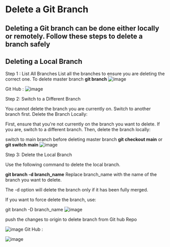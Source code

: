 # Delete a Git Branch #
## Deleting a Git branch can be done either locally or remotely. Follow these steps to delete a branch safely ##

## Deleting a Local Branch
Step 1 : List All Branches
List all the branches to ensure you are deleting the correct one.
To delete master branch 
**git branch**
![image](https://github.com/Faseeha001/Git/assets/169563689/114b9bf8-1f4b-455b-93cc-a9a434c78c43)

Git Hub : 
![image](https://github.com/Faseeha001/Git/assets/169563689/1f8f5a85-893e-49d0-823a-0402b7e786c6)

Step 2: Switch to a Different Branch

You cannot delete the branch you are currently on. Switch to another branch first.
Delete the Branch Locally:

First, ensure that you're not currently on the branch you want to delete. If you are, switch to a different branch. Then, delete the branch locally:

switch to main branch before deleting master branch
**git checkout main**
or
**git switch main**
![image](https://github.com/Faseeha001/Git/assets/169563689/d9f6e677-5613-45c1-88b2-933870154af2)

Step 3: Delete the Local Branch

Use the following command to delete the local branch.

**git branch -d branch_name**
Replace branch_name with the name of the branch you want to delete.

The -d option will delete the branch only if it has been fully merged.

If you want to force delete the branch, use:

git branch -D branch_name
![image](https://github.com/Faseeha001/Git/assets/169563689/2da62838-5b00-4d86-8cb7-6c4332e37a31)

push the changes to origin to delete branch from Git hub Repo

![image](https://github.com/Faseeha001/Git/assets/169563689/f984876c-1b92-4e40-ac1c-a7d267ca4f0b)
Git Hub :

![image](https://github.com/Faseeha001/Git/assets/169563689/311a280f-bb35-4da7-a7f9-826112aff4cb)

